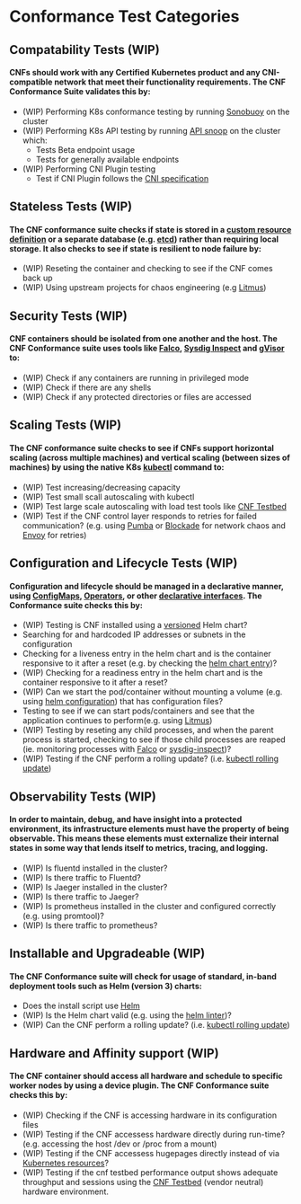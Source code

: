 # Conformance Test Categories
## Compatability Tests (WIP)
#### CNFs should work with any Certified Kubernetes product and any CNI-compatible network that meet their functionality requirements.  The CNF Conformance Suite validates this by:
* (WIP) Performing K8s conformance testing by running [Sonobuoy](https://github.com/cncf/k8s-conformance/blob/master/instructions.md) on the cluster
* (WIP) Performing K8s API testing by running [API snoop](https://github.com/cncf/apisnoop) on the cluster which:
    * Tests Beta endpoint usage
    * Tests for generally available endpoints
* (WIP) Performing CNI Plugin testing
    * Test if CNI Plugin follows the [CNI specification](https://github.com/containernetworking/cni/blob/master/SPEC.md)

## Stateless Tests (WIP)
#### The CNF conformance suite checks if state is stored in a [custom resource definition](https://kubernetes.io/docs/concepts/extend-kubernetes/api-extension/custom-resources/) or a separate database (e.g. [etcd](https://github.com/etcd-io/etcd)) rather than requiring local storage.  It also checks to see if state is resilient to node failure by:
* (WIP) Reseting the container and checking to see if the CNF comes back up
* (WIP) Using upstream projects for chaos engineering (e.g [Litmus](//https://github.com/litmuschaos/litmus))

## Security Tests (WIP)
#### CNF containers should be isolated from one another and the host.  The CNF Conformance suite uses tools like [Falco](https://github.com/falcosecurity/falco), [Sysdig Inspect](https://github.com/draios/sysdig-inspect) and [gVisor](https://github.com/google/gvisor) to:
* (WIP) Check if any containers are running in privileged mode
* (WIP) Check if there are any shells
* (WIP) Check if any protected directories or files are accessed

## Scaling Tests (WIP)
#### The CNF conformance suite checks to see if CNFs support horizontal scaling (across multiple machines) and vertical scaling (between sizes of machines) by using the native K8s [kubectl](https://kubernetes.io/docs/reference/kubectl/cheatsheet/#scaling-resources) command to:
* (WIP) Test increasing/decreasing capacity
* (WIP) Test small scall autoscaling with kubectl
* (WIP) Test large scale autoscaling with load test tools like [CNF Testbed](https://github.com/cncf/cnf-testbed)
* (WIP) Test if the CNF control layer responds to retries for failed communication? (e.g. using [Pumba](https://github.com/alexei-led/pumba) or [Blockade](https://github.com/worstcase/blockade) for network chaos and [Envoy](https://github.com/envoyproxy/envoy) for retries)

## Configuration and Lifecycle Tests (WIP)

#### Configuration and lifecycle should be managed in a declarative manner, using [ConfigMaps](https://kubernetes.io/docs/tasks/configure-pod-container/configure-pod-configmap/), [Operators](https://kubernetes.io/docs/concepts/extend-kubernetes/operator/), or other [declarative interfaces](https://kubernetes.io/docs/concepts/overview/working-with-objects/kubernetes-objects/#understanding-kubernetes-objects).  The Conformance suite checks this by:

* (WIP) Testing is CNF installed using a [versioned](https://helm.sh/docs/topics/chart_best_practices/dependencies/#versions) Helm chart?
* Searching for and hardcoded IP addresses or subnets in the configuration
* Checking for a liveness entry in the helm chart and is the container responsive to it after a reset (e.g. by checking the [helm chart entry](https://kubernetes.io/docs/tasks/configure-pod-container/configure-liveness-readiness-startup-probes/))?
* (WIP) Checking for a readiness entry in the helm chart and is the container responsive to it after a reset?
* (WIP) Can we start the pod/container without mounting a volume (e.g. using [helm configuration](https://kubernetes.io/docs/tasks/configure-pod-container/configure-volume-storage/)) that has configuration files?
* Testing to see if we can start pods/containers and see that the application continues to perform(e.g. using [Litmus](https://github.com/litmuschaos/litmus))
* (WIP) Testing by reseting any child processes, and when the parent process is started, checking to see if those child processes are reaped (ie. monitoring processes with [Falco](https://github.com/falcosecurity/falco) or [sysdig-inspect](https://github.com/draios/sysdig-inspect))?
* (WIP) Testing if the CNF perform a rolling update? (i.e. [kubectl rolling update](https://kubernetes.io/docs/tasks/run-application/rolling-update-replication-controller/))

## Observability Tests (WIP)
#### In order to maintain, debug, and have insight into a protected environment, its infrastructure elements must have the property of being observable. This means these elements must externalize their internal states in some way that lends itself to metrics, tracing, and logging.
* (WIP) Is fluentd installed in the cluster?
* (WIP) Is there traffic to Fluentd?
* (WIP) Is Jaeger installed in the cluster?
* (WIP) Is there traffic to Jaeger?
* (WIP) Is prometheus installed in the cluster and configured correctly (e.g. using promtool)?
* (WIP) Is there traffic to prometheus? 

## Installable and Upgradeable (WIP)
#### The CNF Conformance suite will check for usage of standard, in-band deployment tools such as Helm (version 3) charts:
* Does the install script use [Helm](https://github.com/helm/)
* (WIP) Is the Helm chart valid (e.g. using the [helm linter](https://github.com/helm/chart-testing))?
* (WIP) Can the CNF perform a rolling update? (i.e. [kubectl rolling update](https://kubernetes.io/docs/tasks/run-application/rolling-update-replication-controller/))

## Hardware and Affinity support (WIP)
#### The CNF container should access all hardware and schedule to specific worker nodes by using a device plugin.  The CNF Conformance suite checks this by:

* (WIP) Checking if the CNF is accessing hardware in its configuration files
* (WIP) Testing if the CNF accessess hardware directly during run-time? (e.g. accessing the host /dev or /proc from a mount)
* (WIP) Testing if the CNF accessess hugepages directly instead of via [Kubernetes resources](https://github.com/cncf/cnf-testbed/blob/c4458634deca5e8ab73adf118eedde32904c8458/examples/use_case/external-packet-filtering-on-k8s-nsm-on-packet/gateway.yaml#L29)?
* (WIP) Testing if the cnf testbed performance output shows adequate throughput and sessions using the [CNF Testbed](https://github.com/cncf/cnf-testbed) (vendor neutral) hardware environment.
